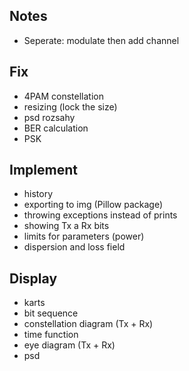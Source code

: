 ## Notes
- Seperate: modulate then add channel
## Fix
- 4PAM constellation
- resizing (lock the size)
- psd rozsahy
- BER calculation
- PSK
## Implement
- history
- exporting to img (Pillow package)
- throwing exceptions instead of prints
- showing Tx a Rx bits
- limits for parameters (power)
- dispersion and loss field
## Display
- karts
- bit sequence
- constellation diagram (Tx + Rx)
- time function
- eye diagram (Tx + Rx)
- psd
